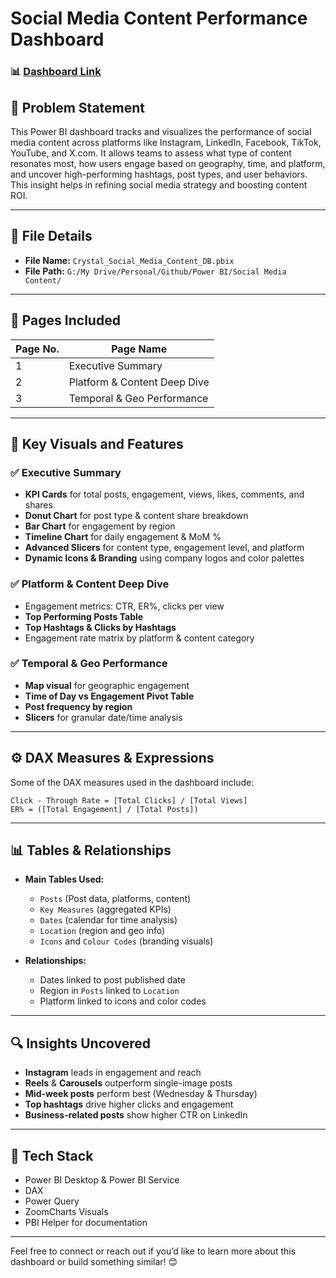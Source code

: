 # Social Media Content Performance Dashboard

### 📊 [Dashboard Link](https://app.powerbi.com/groups/me/reports/384d017e-e935-44dc-9e7d-1626c1a36de1/ReportSection)

## 📌 Problem Statement

This Power BI dashboard tracks and visualizes the performance of social media content across platforms like Instagram, LinkedIn, Facebook, TikTok, YouTube, and X.com. It allows teams to assess what type of content resonates most, how users engage based on geography, time, and platform, and uncover high-performing hashtags, post types, and user behaviors. This insight helps in refining social media strategy and boosting content ROI.

---

## 📁 File Details

- **File Name:** `Crystal_Social_Media_Content_DB.pbix`
- **File Path:** `G:/My Drive/Personal/Github/Power BI/Social Media Content/`

---

## 📄 Pages Included

| Page No. | Page Name                  |
|----------|----------------------------|
| 1        | Executive Summary          |
| 2        | Platform & Content Deep Dive |
| 3        | Temporal & Geo Performance |

---

## 🧩 Key Visuals and Features

### ✅ Executive Summary
- **KPI Cards** for total posts, engagement, views, likes, comments, and shares  
- **Donut Chart** for post type & content share breakdown  
- **Bar Chart** for engagement by region  
- **Timeline Chart** for daily engagement & MoM %  
- **Advanced Slicers** for content type, engagement level, and platform  
- **Dynamic Icons & Branding** using company logos and color palettes  

### ✅ Platform & Content Deep Dive
- Engagement metrics: CTR, ER%, clicks per view  
- **Top Performing Posts Table**  
- **Top Hashtags & Clicks by Hashtags**  
- Engagement rate matrix by platform & content category  

### ✅ Temporal & Geo Performance
- **Map visual** for geographic engagement  
- **Time of Day vs Engagement Pivot Table**  
- **Post frequency by region**  
- **Slicers** for granular date/time analysis  

---

## ⚙️ DAX Measures & Expressions

Some of the DAX measures used in the dashboard include:

```DAX
Click - Through Rate = [Total Clicks] / [Total Views]
ER% = ([Total Engagement] / [Total Posts])

```

---

## 📊 Tables & Relationships

- **Main Tables Used:**
  - `Posts` (Post data, platforms, content)
  - `Key Measures` (aggregated KPIs)
  - `Dates` (calendar for time analysis)
  - `Location` (region and geo info)
  - `Icons` and `Colour Codes` (branding visuals)

- **Relationships:**
  - Dates linked to post published date  
  - Region in `Posts` linked to `Location`  
  - Platform linked to icons and color codes  

---


## 🔍 Insights Uncovered

- **Instagram** leads in engagement and reach  
- **Reels** & **Carousels** outperform single-image posts  
- **Mid-week posts** perform best (Wednesday & Thursday)  
- **Top hashtags** drive higher clicks and engagement  
- **Business-related posts** show higher CTR on LinkedIn  

---

## 🚀 Tech Stack

- Power BI Desktop & Power BI Service  
- DAX  
- Power Query  
- ZoomCharts Visuals  
- PBI Helper for documentation

---

Feel free to connect or reach out if you’d like to learn more about this dashboard or build something similar! 😊

